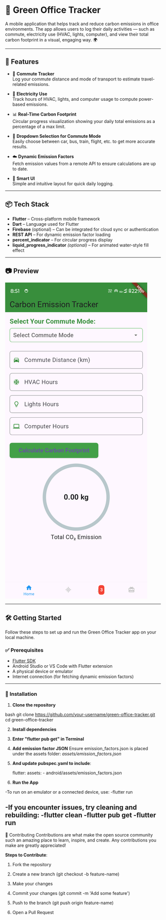 # 🌱 Green Office Tracker

A mobile application that helps track and reduce carbon emissions in office environments. The app allows users to log their daily activities — such as commute, electricity use (HVAC, lights, computer), and view their total carbon footprint in a visual, engaging way. 🌍

---

## 📱 Features

- 🚶 **Commute Tracker**  
  Log your commute distance and mode of transport to estimate travel-related emissions.

- 🔌 **Electricity Use**  
  Track hours of HVAC, lights, and computer usage to compute power-based emissions.

- 📊 **Real-Time Carbon Footprint**  
  Circular progress visualization showing your daily total emissions as a percentage of a max limit.

- 🔽 **Dropdown Selection for Commute Mode**  
  Easily choose between car, bus, train, flight, etc. to get more accurate results.

- ☁️ **Dynamic Emission Factors**  
  Fetch emission values from a remote API to ensure calculations are up to date.

- 🧠 **Smart UI**  
  Simple and intuitive layout for quick daily logging.

---

## 📦 Tech Stack

- **Flutter** – Cross-platform mobile framework
- **Dart** – Language used for Flutter
- **Firebase** (optional) – Can be integrated for cloud sync or authentication
- **REST API** – For dynamic emission factor loading
- **percent_indicator** – For circular progress display
- **liquid_progress_indicator** *(optional)* – For animated water-style fill effect

---

## 📷 Preview

![Home Page](screenshots/Home%20Page.png)


---

## 🛠️ Getting Started

Follow these steps to set up and run the Green Office Tracker app on your local machine.

### ✅ Prerequisites

- [Flutter SDK](https://docs.flutter.dev/get-started/install)
- Android Studio or VS Code with Flutter extension
- A physical device or emulator
- Internet connection (for fetching dynamic emission factors)

---

### 🚀 Installation

1. **Clone the repository**

bash
git clone https://github.com/your-username/green-office-tracker.git
cd green-office-tracker

2. **Install dependencies**

3. **Enter "flutter pub get" in Terminal**

4. **Add emission factor JSON**
      Ensure emission_factors.json is placed under the assets folder:
         _assets/emission_factors.json_


6. **And update pubspec.yaml to include**:
   
     flutter:
        assets:
          - android/assets/emission_factors.json
   
7. **Run the App**
   
-To run on an emulator or a connected device, use:
    -flutter run
  
-If you encounter issues, try cleaning and rebuilding:
  -flutter clean
  -flutter pub get
  -flutter run
---
🤝 Contributing
    Contributions are what make the open source community such an amazing place to learn, inspire, and create. Any contributions you make are greatly appreciated!

  **Steps to Contribute**:

1. Fork the repository

2. Create a new branch (git checkout -b feature-name)

3. Make your changes

4. Commit your changes (git commit -m 'Add some feature')

5. Push to the branch (git push origin feature-name)

6. Open a Pull Request



